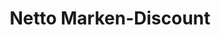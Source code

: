 ---
title: "Netto Marken-Discount"
url: /chemnitz/netto-marken-discount-jagdschaenkenstrasse/
shop: Supermarkt
---